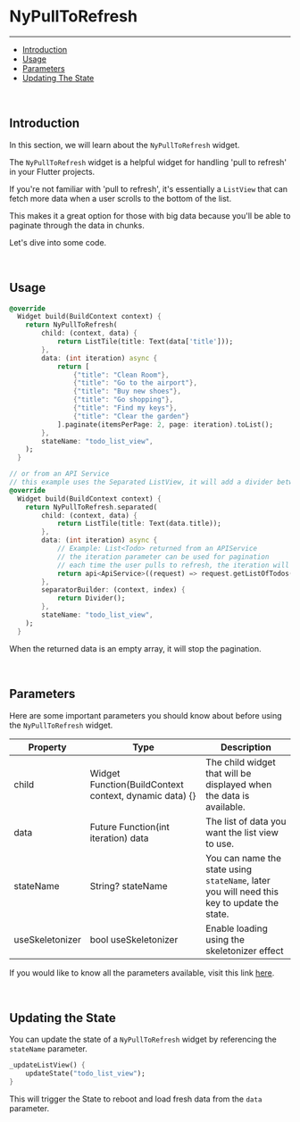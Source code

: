 # NyPullToRefresh

---

<a name="section-1"></a>
- [Introduction](#introduction "Introduction")
- [Usage](#usage "Usage")
- [Parameters](#parameters "Parameters")
- [Updating The State](#updating-the-state "Updating The State")


<a name="introduction"></a>
<br>

## Introduction

In this section, we will learn about the `NyPullToRefresh` widget.

The `NyPullToRefresh` widget is a helpful widget for handling 'pull to refresh' in your Flutter projects.

If you're not familiar with 'pull to refresh', it's essentially a `ListView` that can fetch more data when a user scrolls to the bottom of the list.

This makes it a great option for those with big data because you'll be able to paginate through the data in chunks.

Let's dive into some code.

<a name="usage"></a>
<br>

## Usage

``` dart
@override
  Widget build(BuildContext context) {
    return NyPullToRefresh(
        child: (context, data) {
            return ListTile(title: Text(data['title']));
        },
        data: (int iteration) async {
            return [
                {"title": "Clean Room"},
                {"title": "Go to the airport"},
                {"title": "Buy new shoes"},
                {"title": "Go shopping"},
                {"title": "Find my keys"},
                {"title": "Clear the garden"}
            ].paginate(itemsPerPage: 2, page: iteration).toList();
        },
        stateName: "todo_list_view",
    );
  }

// or from an API Service
// this example uses the Separated ListView, it will add a divider between each item
@override
  Widget build(BuildContext context) {
    return NyPullToRefresh.separated(
        child: (context, data) {
            return ListTile(title: Text(data.title));
        },
        data: (int iteration) async {
            // Example: List<Todo> returned from an APIService
            // the iteration parameter can be used for pagination
            // each time the user pulls to refresh, the iteration will increase by 1
            return api<ApiService>((request) => request.getListOfTodos(), page: iteration);
        },
        separatorBuilder: (context, index) {
            return Divider();
        },
        stateName: "todo_list_view",
    );
  }
```

When the returned data is an empty array, it will stop the pagination.

<a name="parameters"></a>
<br>

## Parameters

Here are some important parameters you should know about before using the `NyPullToRefresh` widget.

| Property | Type | Description |
| --- | --- | --- |
| child | Widget Function(BuildContext context, dynamic data) {} | The child widget that will be displayed when the data is available. |
| data | Future Function(int iteration) data | The list of data you want the list view to use. |
| stateName | String? stateName | You can name the state using `stateName`, later you will need this key to update the state. |
| useSkeletonizer | bool useSkeletonizer | Enable loading using the skeletonizer effect |

If you would like to know all the parameters available, visit this link [here](https://github.com/nylo-core/support/blob/5.x/lib/widgets/ny_pull_to_refresh.dart). 

<a name="updating-the-state"></a>
<br>

## Updating the State

You can update the state of a `NyPullToRefresh` widget by referencing the `stateName` parameter.

``` dart
_updateListView() {
    updateState("todo_list_view");
}
```

This will trigger the State to reboot and load fresh data from the `data` parameter.
